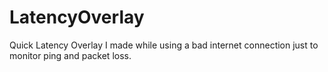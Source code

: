 # LatencyOverlay
 Quick Latency Overlay I made while using a bad internet connection just to monitor ping and packet loss.
